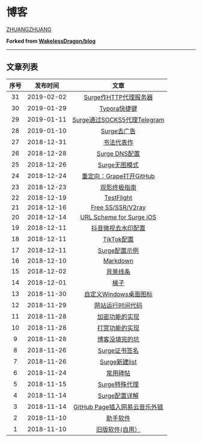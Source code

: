 # 博客

[ZHUANGZHUANG](http://zhuangzhuang.cf)

**Forked from [WakelessDragon/blog](https://github.com/WakelessDragon/blog)**

---

## 文章列表

| 序号 |  发布时间  |                             文章                             |
| :--: | :--------: | :----------------------------------------------------------: |
|  31  | 2019-02-02 | [Surge作HTTP代理服务器](https://zhuangzhuang.cf/2019-02-02/surgehttp/) |
|  30  | 2019-01-29 |  [Typora快捷键](https://zhuangzhuang.cf/2019-01-29/typora/)  |
|  29  | 2019-01-11 | [Surge通过SOCKS5代理Telegram](http://zhuangzhuang.cf/2019-01-11/surgesocks5/) |
|  28  | 2019-01-10 |     [Surge去广告](http://zhuangzhuang.cf/2019-01-10/ad/)     |
|  27  | 2018-12-31 |    [书法代表作](http://zhuangzhuang.cf/2018-12-31/shufa/)    |
|  26  | 2018-12-28 |   [Surge DNS配置](http://zhuangzhuang.cf/2018-12-28/dns/)    |
|  25  | 2018-12-26 | [Surge无图模式](http://zhuangzhuang.cf/2018-12-26/noimage/)  |
|  24  | 2018-12-24 | [重定向：Grape打开GitHub](http://zhuangzhuang.cf/2018-12-24/grape/) |
|  23  | 2018-12-23 |   [观影终极指南](http://zhuangzhuang.cf/2018-12-23/movie/)   |
|  22  | 2018-12-19 | [TestFlight](http://zhuangzhuang.cf/2018-12-19/testflight/)  |
|  21  | 2018-12-16 | [Free SS/SSR/V2ray](http://zhuangzhuang.cf/2018-12-16/free/) |
|  20  | 2018-12-14 | [URL Scheme for Surge iOS](http://zhuangzhuang.cf/2018-12-14/surgeurl/) |
|  19  | 2018-12-11 | [抖音微视去水印配置](http://zhuangzhuang.cf/2018-12-11/watermark/) |
|  18  | 2018-12-11 |   [TikTok配置](http://zhuangzhuang.cf/2018-12-11/tiktok/)    |
|  17  | 2018-12-11 | [Surge配置示例](http://zhuangzhuang.cf/2018-12-11/example/)  |
|  16  | 2018-12-10 |   [Markdown](http://zhuangzhuang.cf/2018-12-10/markdown/)    |
|  15  | 2018-12-02 |      [背景线条](http://zhuangzhuang.cf/2018-12-02/bg/)       |
|  14  | 2018-12-01 |       [梯子](http://zhuangzhuang.cf/2018-12-01/tizi/)        |
|  13  | 2018-11-30 | [自定义Windows桌面图标](http://zhuangzhuang.cf/2018-11-30/ico/) |
|  12  | 2018-11-29 | [网站运行时间代码](http://zhuangzhuang.cf/2018-11-29/time/)  |
|  11  | 2018-11-28 |  [加密功能的实现](http://zhuangzhuang.cf/2018-11-28/jiami/)  |
|  10  | 2018-11-28 | [打赏功能的实现](http://zhuangzhuang.cf/2018-11-28/dashang/) |
|  9   | 2018-11-28 |  [博客没填完的坑](http://zhuangzhuang.cf/2018-11-28/blog/)   |
|  8   | 2018-11-26 | [Surge证书签名](http://zhuangzhuang.cf/2018-11-26/qianming/) |
|  7   | 2018-11-26 |   [Surge新建list](http://zhuangzhuang.cf/2018-11-26/list/)   |
|  6   | 2018-11-24 |    [常用碑帖](http://zhuangzhuang.cf/2018-11-24/beitie/)     |
|  5   | 2018-11-15 | [Surge特殊代理](http://zhuangzhuang.cf/2018-11-15/special/)  |
|  4   | 2018-11-14 |  [Surge配置详解](http://zhuangzhuang.cf/2018-11-14/surge/)   |
|  3   | 2018-11-14 | [GitHub Page插入网易云音乐外链](http://zhuangzhuang.cf/2018-11-14/iframe/) |
|  2   | 2018-11-10 |    [助手软件](http://zhuangzhuang.cf/2018-09-10/zhushou/)    |
|  1   | 2018-11-10 | [旧版软件(自用）](http://zhuangzhuang.cf/2018-09-10/guoqu/)  |

